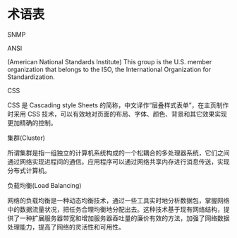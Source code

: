 # 术语表

SNMP

ANSI

(American National Standards Institute) This group is the U.S. member organization that belongs to the ISO, the International Organization for Standardization.

CSS

CSS 是 Cascading style Sheets 的简称，中文译作“层叠样式表单”，在主页制作时采用 CSS 技术，可以有效地对页面的布局、字体、颜色、背景和其它效果实现更加精确的控制。

集群(Cluster)

所谓集群是指一组独立的计算机系统构成的一个松耦合的多处理器系统，它们之间通过网络实现进程间的通信。应用程序可以通过网络共享内存进行消息传送，实现分布式计算机。

负载均衡(Load Balancing)

网络的负载均衡是一种动态均衡技术，通过一些工具实时地分析数据包，掌握网络中的数据流量状况，把任务合理均衡地分配出去。这种技术基于现有网络结构，提供了一种扩展服务器带宽和增加服务器吞吐量的廉价有效的方法，加强了网络数据处理能力，提高了网络的灵活性和可用性。